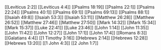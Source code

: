 [[Leviticus 2:2]]
[[Leviticus 4:4]]
[[Psalms 18:19]]
[[Psalms 22:1]]
[[Psalms 22:24]]
[[Psalms 40:1]]
[[Psalms 69:1]]
[[Psalms 69:13]]
[[Psalms 88:1]]
[[Isaiah 49:8]]
[[Isaiah 53:3]]
[[Isaiah 53:11]]
[[Matthew 26:28]]
[[Matthew 26:52]]
[[Matthew 27:46]]
[[Matthew 27:50]]
[[Mark 14:32]]
[[Mark 15:34]]
[[Mark 15:37]]
[[Luke 22:41]]
[[Luke 23:46]]
[[John 1:14]]
[[John 11:35]]
[[John 11:42]]
[[John 12:27]]
[[John 17:1]]
[[John 17:4]]
[[Romans 8:3]]
[[Galatians 4:4]]
[[1 Timothy 3:16]]
[[Hebrews 2:14]]
[[Hebrews 12:28]]
[[Hebrews 13:20]]
[[1 John 4:3]]
[[2 John 1:7]]
